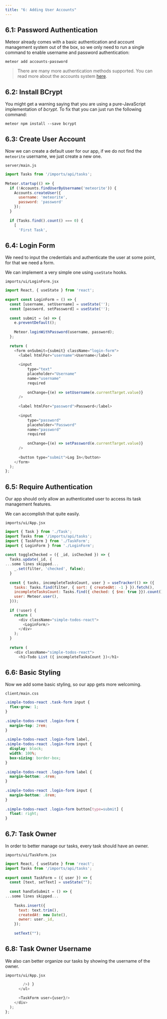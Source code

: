 ```yaml
---
title: "6: Adding User Accounts"
---
```


## 6.1: Password Authentication

Meteor already comes with a basic authentication and account management system out of the box, so we only need to run a single command to enable username and password authentication:

```
meteor add accounts-password
```

> There are many more authentication methods supported. You can read more about the accounts system [here](https://docs.meteor.com/api/accounts.html).


## 6.2: Install BCrypt

You might get a warning saying that you are using a pure-JavaScript implementation of _bcrypt_. To fix that you can just run the following command:

```
meteor npm install --save bcrypt
```

## 6.3: Create User Account

Now we can create a default user for our app, if we do not find the `meteorite` username, we just create a new one.

`server/main.js`
```javascript
import Tasks from '/imports/api/tasks';
 
Meteor.startup(() => {
  if (!Accounts.findUserByUsername('meteorite')) {
    Accounts.createUser({
      username: 'meteorite',
      password: 'password'
    });
  }
 
  if (Tasks.find().count() === 0) {
    [
      'First Task',
```

## 6.4: Login Form

We need to input the credentials and authenticate the user at some point, for that we need a form.

We can implement a very simple one using `useState` hooks.

`imports/ui/LoginForm.jsx`
```javascript
import React, { useState } from 'react';
 
export const LoginForm = () => {
  const [username, setUsername] = useState('');
  const [password, setPassword] = useState('');
 
  const submit = (e) => {
    e.preventDefault();
 
    Meteor.loginWithPassword(username, password);
  };
 
  return (
    <form onSubmit={submit} className="login-form">
      <label htmlFor="username">Username</label>
 
      <input
          type="text"
          placeholder="Username"
          name="username"
          required
 
          onChange={(e) => setUsername(e.currentTarget.value)}
      />
 
      <label htmlFor="password">Password</label>
 
      <input
          type="password"
          placeholder="Password"
          name="password"
          required
 
          onChange={(e) => setPassword(e.currentTarget.value)}
      />
 
      <button type="submit">Log In</button>
    </form>
  );
};
```

## 6.5: Require Authentication

Our app should only allow an authenticated user to access its task management features.

We can accomplish that quite easily.

`imports/ui/App.jsx`
```javascript
import { Task } from './Task';
import Tasks from '/imports/api/tasks';
import { TaskForm } from './TaskForm';
import { LoginForm } from './LoginForm';
 
const toggleChecked = ({ _id, isChecked }) => {
  Tasks.update(_id, {
...some lines skipped...
    _.set(filter, 'checked', false);
  }
 
  const { tasks, incompleteTasksCount, user } = useTracker(() => ({
    tasks: Tasks.find(filter, { sort: { createdAt: -1 } }).fetch(),
    incompleteTasksCount: Tasks.find({ checked: { $ne: true }}).count(),
    user: Meteor.user(),
  }));
 
  if (!user) {
    return (
      <div className="simple-todos-react">
        <LoginForm/>
      </div>
    );
  }
 
  return (
    <div className="simple-todos-react">
      <h1>Todo List ({ incompleteTasksCount })</h1>
```

## 6.6: Basic Styling

Now we add some basic styling, so our app gets more welcoming.

`client/main.css`
```css
.simple-todos-react .task-form input {
  flex-grow: 1;
}
 
.simple-todos-react .login-form {
  margin-top: 2rem;
}
 
.simple-todos-react .login-form label,
.simple-todos-react .login-form input {
  display: block;
  width: 100%;
  box-sizing: border-box;
}
 
.simple-todos-react .login-form label {
  margin-bottom: .4rem;
}
 
.simple-todos-react .login-form input {
  margin-bottom: .8rem;
}
 
.simple-todos-react .login-form button[type=submit] {
  float: right;
}
```

## 6.7: Task Owner

In order to better manage our tasks, every task should have an owner.

`imports/ui/TaskForm.jsx`
```javascript
import React, { useState } from 'react';
import Tasks from '/imports/api/tasks';
 
export const TaskForm = ({ user }) => {
  const [text, setText] = useState("");
 
  const handleSubmit = () => {
...some lines skipped...
 
    Tasks.insert({
      text: text.trim(),
      createdAt: new Date(),
      owner: user._id,
    });
 
    setText("");
```

## 6.8: Task Owner Username

We also can better organize our tasks by showing the username of the owner.

`imports/ui/App.jsx`
```javascript
        />) }
      </ul>
 
      <TaskForm user={user}/>
    </div>
  );
};
```
